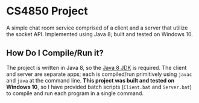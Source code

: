 # CS4850 Project
A simple chat room service comprised of a client and a server that
utilize the socket API. Implemented using Java 8; built and tested on Windows 10.
## How Do I Compile/Run it?
The project is written in Java 8, so the [Java 8 JDK](https://jdk.java.net/java-se-ri/8-MR3) is required. The client and server are separate apps; each is compiled/run primitively using `javac` and `java` at the command line. **This project was built and tested on Windows 10**, so I have provided batch scripts (`Client.bat` and `Server.bat`) to compile and run each program in a single command.